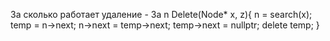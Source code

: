 За сколько работает удаление - За n
Delete(Node* x, z){
	n = search(x);
	temp = n->next;
	n->next = temp->next;
	temp->next = nullptr;
	delete temp;
}